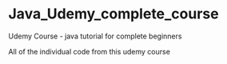 # Java_Udemy_complete_course
Udemy Course - java tutorial for complete beginners 

All of the individual code from this udemy course
